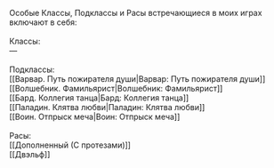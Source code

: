 Особые Классы, Подклассы и Расы встречающиеся в моих играх включают в себя: <br>
<br>
Классы: <br>
—<br>
<br>
Подклассы: <br>
[[Варвар. Путь пожирателя души|Варвар: Путь пожирателя души]]<br>
[[Волшебник. Фамильярист|Волшебник: Фамильярист]]<br>
[[Бард. Коллегия танца|Бард: Коллегия танца]]<br>
[[Паладин. Клятва любви|Паладин: Клятва любви]]<br>
[[Воин. Отпрыск меча|Воин: Отпрыск меча]]<br>
<br>
Расы:<br>
[[Дополненный (С протезами)]]<br>
[[Двэльф]]<br>